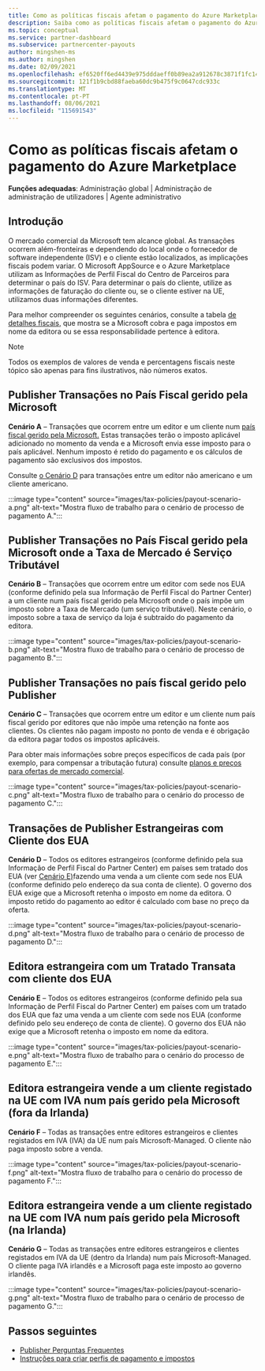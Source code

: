```yaml
---
title: Como as políticas fiscais afetam o pagamento do Azure Marketplace
description: Saiba como as políticas fiscais afetam o pagamento do Azure Marketplace.
ms.topic: conceptual
ms.service: partner-dashboard
ms.subservice: partnercenter-payouts
author: mingshen-ms
ms.author: mingshen
ms.date: 02/09/2021
ms.openlocfilehash: ef6520ff6ed4439e975dddaeff0b89ea2a912678c3871f1fc14bfb3cbe6bbff2
ms.sourcegitcommit: 121f1b9cbd88faeba60dc9b475f9c0647cdc933c
ms.translationtype: MT
ms.contentlocale: pt-PT
ms.lasthandoff: 08/06/2021
ms.locfileid: "115691543"
---
```

# <a name="how-tax-policies-affect-payout-for-azure-marketplace"></a>Como as políticas fiscais afetam o pagamento do Azure Marketplace

**Funções adequadas**: Administração global | Administração de administração de utilizadores | Agente administrativo

## <a name="introduction"></a>Introdução

O mercado comercial da Microsoft tem alcance global. As transações ocorrem além-fronteiras e dependendo do local onde o fornecedor de software independente (ISV) e o cliente estão localizados, as implicações fiscais podem variar. O Microsoft AppSource e o Azure Marketplace utilizam as Informações de Perfil Fiscal do Centro de Parceiros para determinar o país do ISV. Para determinar o país do cliente, utilize as informações de faturação do cliente ou, se o cliente estiver na UE, utilizamos duas informações diferentes.

Para melhor compreender os seguintes cenários, consulte a tabela [de detalhes fiscais,](tax-details-marketplace.md) que mostra se a Microsoft cobra e paga impostos em nome da editora ou se essa responsabilidade pertence à editora.

> [!NOTE]
> Todos os exemplos de valores de venda e percentagens fiscais neste tópico são apenas para fins ilustrativos, não números exatos.

## <a name="publisher-transacts-in-microsoft-managed-tax-country"></a>Publisher Transações no País Fiscal gerido pela Microsoft

**Cenário A** – Transações que ocorrem entre um editor e um cliente num [país fiscal gerido pela Microsoft.](tax-details-marketplace.md#microsoft-managed-countries) Estas transações terão o imposto aplicável adicionado no momento da venda e a Microsoft envia esse imposto para o país aplicável. Nenhum imposto é retido do pagamento e os cálculos de pagamento são exclusivos dos impostos.

Consulte [o Cenário D](#foreign-publisher-transacts-with-us-customer) para transações entre um editor não americano e um cliente americano.

:::image type="content" source="images/tax-policies/payout-scenario-a.png" alt-text="Mostra fluxo de trabalho para o cenário de processo de pagamento A.":::

## <a name="publisher-transacts-in-microsoft-managed-tax-country-where-marketplace-fee-is-taxable-service"></a>Publisher Transações no País Fiscal gerido pela Microsoft onde a Taxa de Mercado é Serviço Tributável

**Cenário B** – Transações que ocorrem entre um editor com sede nos EUA (conforme definido pela sua Informação de Perfil Fiscal do Partner Center) a um cliente num país fiscal gerido pela Microsoft onde o país impõe um imposto sobre a Taxa de Mercado (um serviço tributável). Neste cenário, o imposto sobre a taxa de serviço da loja é subtraído do pagamento da editora.

:::image type="content" source="images/tax-policies/payout-scenario-b.png" alt-text="Mostra fluxo de trabalho para o cenário de processo de pagamento B.":::

## <a name="publisher-transacts-in-publisher-managed-tax-country"></a>Publisher Transações no país fiscal gerido pelo Publisher

**Cenário C** – Transações que ocorrem entre um editor e um cliente num país fiscal gerido por editores que não impõe uma retenção na fonte aos clientes. Os clientes não pagam imposto no ponto de venda e é obrigação da editora pagar todos os impostos aplicáveis.

Para obter mais informações sobre preços específicos de cada país (por exemplo, para compensar a tributação futura) consulte [planos e preços para ofertas de mercado comercial](/azure/marketplace/plans-pricing#custom-prices).

:::image type="content" source="images/tax-policies/payout-scenario-c.png" alt-text="Mostra fluxo de trabalho para o cenário do processo de pagamento C.":::

## <a name="foreign-publisher-transacts-with-us-customer"></a>Transações de Publisher Estrangeiras com Cliente dos EUA

**Cenário D** – Todos os editores estrangeiros (conforme definido pela sua Informação de Perfil Fiscal do Partner Center) em países sem tratado dos EUA (ver [Cenário E)](#foreign-publisher-with-a-treaty-transacts-with-us-customer)fazendo uma venda a um cliente com sede nos EUA (conforme definido pelo endereço da sua conta de cliente). O governo dos EUA exige que a Microsoft retenha o imposto em nome da editora. O imposto retido do pagamento ao editor é calculado com base no preço da oferta.

:::image type="content" source="images/tax-policies/payout-scenario-d.png" alt-text="Mostra fluxo de trabalho para o cenário de processo de pagamento D.":::

## <a name="foreign-publisher-with-a-treaty-transacts-with-us-customer"></a>Editora estrangeira com um Tratado Transata com cliente dos EUA

**Cenário E** – Todos os editores estrangeiros (conforme definido pela sua Informação de Perfil Fiscal do Partner Center) em países com um tratado dos EUA que faz uma venda a um cliente com sede nos EUA (conforme definido pelo seu endereço de conta de cliente). O governo dos EUA não exige que a Microsoft retenha o imposto em nome da editora.

:::image type="content" source="images/tax-policies/payout-scenario-e.png" alt-text="Mostra fluxo de trabalho para o cenário do processo de pagamento E.":::

## <a name="foreign-publisher-sells-to-an-eu-vat-registered-customer-in-a-microsoft-managed-country-outside-ireland"></a>Editora estrangeira vende a um cliente registado na UE com IVA num país gerido pela Microsoft (fora da Irlanda)

**Cenário F** – Todas as transações entre editores estrangeiros e clientes registados em IVA (IVA) da UE num país Microsoft-Managed. O cliente não paga imposto sobre a venda.

:::image type="content" source="images/tax-policies/payout-scenario-f.png" alt-text="Mostra fluxo de trabalho para o cenário do processo de pagamento F.":::

## <a name="foreign-publisher-sells-to-an-eu-vat-registered-customer-in-a-microsoft-managed-country-in-ireland"></a>Editora estrangeira vende a um cliente registado na UE com IVA num país gerido pela Microsoft (na Irlanda)

**Cenário G** – Todas as transações entre editores estrangeiros e clientes registados em IVA da UE (dentro da Irlanda) num país Microsoft-Managed. O cliente paga IVA irlandês e a Microsoft paga este imposto ao governo irlandês.

:::image type="content" source="images/tax-policies/payout-scenario-g.png" alt-text="Mostra fluxo de trabalho para o cenário de processo de pagamento G.":::

## <a name="next-steps"></a>Passos seguintes

- [Publisher Perguntas Frequentes](/azure/marketplace/marketplace-faq-publisher-guide)
- [Instruções para criar perfis de pagamento e impostos](./set-up-your-payout-account.md?context=%2fazure%2fmarketplace%2fcontext%2fcontext#create-a-payment-profile)